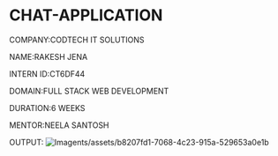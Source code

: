 # CHAT-APPLICATION
COMPANY:CODTECH IT SOLUTIONS

NAME:RAKESH JENA

INTERN ID:CT6DF44

DOMAIN:FULL STACK WEB DEVELOPMENT

DURATION:6 WEEKS

MENTOR:NEELA SANTOSH

OUTPUT:
![Image](https://github.com/user-attachme)nts/assets/b8207fd1-7068-4c23-915a-529653a0e1b
